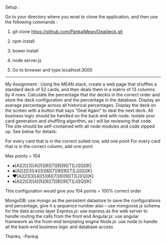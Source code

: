 Setup : 

Go to your directory where you wnat to clone the application, and then use the following commands : 

1. git clone https://github.com/PankajMean/Dealdeck.git

2. npm install

3. bower install

4. node server.js

5. Go to browser and type localhost:3000


---------------
My Assignment : 
Using the MEAN stack, create a web page that shuffles a standard deck of 52 cards, and then deals them in a matrix of 13 columns by 4 rows. Calculate the percentage that the deckis in the correct order and store the deck configuration and the percentage in the database. Display an average percentage across all historical percentages. Display the deck on the screen with a button that says "Deal Again" to deal the next deck. All business logic should be handled on the back end with node. Isolate your card generation and shuffling algorithm, as I will be reviewing that code. The site should be self-contained with all node modules and code zipped up. See below for details:

For every card that is in the correct suited row, add one point
For every card that is in the correct column, add one point

Max points = 104

* ♠︎[A][2][3][4][5][6][7][8][9][T][J][Q][K]
* ♣︎[A][2][3][4][5][6][7][8][9][T][J][Q][K]
* ♥︎[A][2][3][4][5][6][7][8][9][T][J][Q][K]
* ♦︎[A][2][3][4][5][6][7][8][9][T][J][Q][K]

This configuration would give you 104 points = 100% correct order

MongoDB: use mongo as the persistent datastore to save the configurations and percentage, give it a sequence number also – use mongoose.js schema for the data access layer
Express.js: use express as the web server to handle routing the calls from the front end
Angular.js: use angular framework as the front-end templating engine
Node.js: use node to handle all the back-end business logic and database access


Thanks,
-Pankaj

